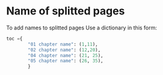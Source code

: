 # Name of splitted pages
To add names to splitted pages Use a dictionary in this form:

```python
toc ={
        "01 chapter name": (1,11),
        "02 chapter name": (12,20),
        "04 chapter name": (21, 25),
        "05 chapter name": (26, 35),        
        }

```